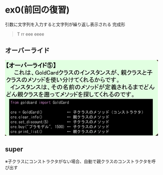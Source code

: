 # ex0(前回の復習)
引数に文字列を入力すると文字列が繰り返し表示される
完成形
> T
> rr
> eee
> eeee


## オーバーライド
![picture 1](images/6a5f44991338b88d09d6c73fcdfa435e692a4951e7bf5d176785e24b25676cff.png)


## super
※子クラスにコンストラクタがない場合、自動で親クラスのコンストラクタを呼び出す
